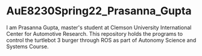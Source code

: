 # AuE8230Spring22_Prasanna_Gupta
I am Prasanna Gupta, master's student at Clemson University International Center for Automotive Research. This repository holds the programs to control the turtlebot 3 burger through ROS as part of Autonomy Science and Systems Course.
